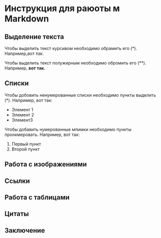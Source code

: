 # Инструкция для раюоты м Markdown

## Выделение текста

Чтобы выделить текст курсивом необходимо обрамить его (*). Например,*вот так*.

Чтобы выделить текст полужирным необходимо обромить его (**). Например, **вот так.**

## Списки

Чтобы добовить ненумерованные списки необходимо пункты выделить (*). Например, вот так:
* Элемент 1
* Элемент 2
* Элемент3

Чтобы добавить нумерованные мпимки необходимо пункты пронкмеровать. Например, вот так:
1. Первый пункт
2. Второй пункт

## Работа с изображениями 

## Ссылки

## Работа с таблицами

## Цитаты

## Заключение